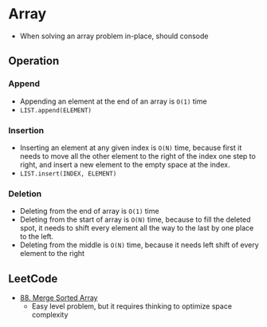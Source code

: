 # Array

- When solving an array problem in-place, should consode 

## Operation

### Append

- Appending an element at the end of an array is `O(1)` time
- `LIST.append(ELEMENT)`

### Insertion

- Inserting an element at any given index is `O(N)` time, because first it needs to move all the other element to the 
  right of the index one step to right, and insert a new element to the empty space at the index.
- `LIST.insert(INDEX, ELEMENT)`

### Deletion

- Deleting from the end of array is `O(1)` time
- Deleting from the start of array is `O(N)` time, because to fill the deleted spot, it needs to shift every element all
  the way to the last by one place to the left.
- Deleting from the middle is `O(N)` time, because it needs left shift of every element to the right

## LeetCode

- [88. Merge Sorted Array](https://leetcode.com/problems/merge-sorted-array/)
  - Easy level problem, but it requires thinking to optimize space complexity